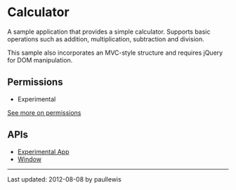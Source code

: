 # Calculator

A sample application that provides a simple calculator. Supports basic operations
such as addition, multiplication, subtraction and division.

This sample also incorporates an MVC-style structure and requires jQuery for
DOM manipulation.

## Permissions

* Experimental

[See more on permissions](http://developer.chrome.com/trunk/apps/manifest.html#permissions)

## APIs

* [Experimental App](http://developer.chrome.com/trunk/apps/experimental.app.html)
* [Window](http://developer.chrome.com/trunk/apps/app.window.html)

---
Last updated: 2012-08-08 by paullewis
